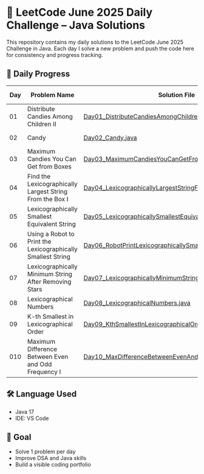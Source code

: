 # 🚀 LeetCode June 2025 Daily Challenge – Java Solutions

This repository contains my daily solutions to the LeetCode June 2025 Challenge in Java.   Each day I solve a new problem and push the code here for consistency and progress tracking.

## 📅 Daily Progress

| Day  | Problem Name             | Solution File                  | LeetCode Link                                      |
|------|--------------------------|--------------------------------|----------------------------------------------------|
| 01 | Distribute Candies Among Children II | [Day01_DistributeCandiesAmongChildrenII.java](Day01_DistributeCandiesAmongChildrenII.java) | [🔗 LeetCode](https://leetcode.com/problems/distribute-candies-among-children-ii/) |
| 02 | Candy | [Day02_Candy.java](Day02_Candy.java) | [🔗 LeetCode](https://leetcode.com/problems/candy/) |
| 03 | Maximum Candies You Can Get from Boxes | [Day03_MaximumCandiesYouCanGetFromBoxes.java](Day03_MaximumCandiesYouCanGetFromBoxes.java) | [🔗 LeetCode](https://leetcode.com/problems/maximum-candies-you-can-get-from-boxes/) |
| 04 | Find the Lexicographically Largest String From the Box I | [Day04_LexicographicallyLargestStringFromBoxI.java](Day04_LexicographicallyLargestStringFromBoxI.java) | [🔗 LeetCode](https://leetcode.com/problems/find-the-lexicographically-largest-string-from-the-box-i) |
| 05 | Lexicographically Smallest Equivalent String | [Day05_LexicographicallySmallestEquivalentString.java](Day05_LexicographicallySmallestEquivalentString.java) | [🔗 LeetCode](https://leetcode.com/problems/lexicographically-smallest-equivalent-string) |
| 06 | Using a Robot to Print the Lexicographically Smallest String | [Day06_RobotPrintLexicographicallySmallestString.java](Day06_RobotPrintLexicographicallySmallestString.java) | [🔗 LeetCode](https://leetcode.com/problems/using-a-robot-to-print-the-lexicographically-smallest-string/) |
| 07 | Lexicographically Minimum String After Removing Stars | [Day07_LexicographicallyMinimumStringAfterRemovingStars.java](Day07_LexicographicallyMinimumStringAfterRemovingStars.java) | [🔗 LeetCode](https://leetcode.com/problems/lexicographically-minimum-string-after-removing-stars) |
| 08 | Lexicographical Numbers | [Day08_LexicographicalNumbers.java](Day08_LexicographicalNumbers.java) | [🔗 LeetCode](https://leetcode.com/problems/lexicographical-numbers) |
| 09 | K-th Smallest in Lexicographical Order | [Day09_KthSmallestInLexicographicalOrder.java](Day09_KthSmallestInLexicographicalOrder.java) | [🔗 LeetCode](https://leetcode.com/problems/k-th-smallest-in-lexicographical-order/) |
| 010 | Maximum Difference Between Even and Odd Frequency I | [Day10_MaxDifferenceBetweenEvenAndOddFrequency.java](Day10_MaxDifferenceBetweenEvenAndOddFrequency.java) | [🔗 LeetCode](https://leetcode.com/problems/maximum-difference-between-even-and-odd-frequency-i/) |





## 🛠️ Language Used

- Java 17
- IDE: VS Code

## 🧠 Goal

- Solve 1 problem per day
- Improve DSA and Java skills
- Build a visible coding portfolio
